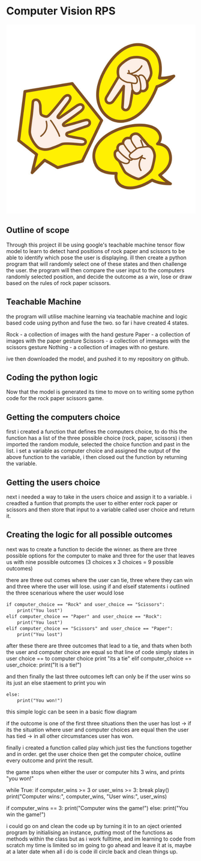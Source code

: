 # Computer Vision RPS
![Getting Started](RPS.jpg)

## Outline of scope
Through this project ill be using google's teachable machine tensor flow model to learn to detect hand positions of rock paper and scissors to be able to identify which pose the user is displaying. ill then create a python program that will randomly select one of these states and then challenge the user. the program will then compare the user input to the computers randomly selected position, and decide the outcome as a win, lose or draw based on the rules of rock paper scissors. 

## Teachable Machine 

the program will utilise machine learning via teachable machine and logic based code using python and fuse the two. so far i have created 4 states.

Rock - a collection of images with the hand gesture
Paper - a collection of images with the paper gesture
Scissors - a collection of immages with the scissors gesture
Nothing - a collection of images with no gesture.

ive then downloaded the model, and pushed it to my repository on github.

## Coding the python logic

Now that the model is generated its time to move on to writing some python code for the rock paper scissors game.

## Getting the computers choice

first i created a function that defines the computers choice, to do this the function has a list of the three possible choice (rock, paper, scissors) i then imported the random module, selected the choice function and past in the list. i set a variable as computer choice and assigned the output of the above function to the variable, i then closed out the function by returning the variable.

## Getting the users choice

next i needed a way to take in the users choice and assign it to a variable. i creadted a funtion that prompts the user to either enter rock paper or scissors and then store that input to a variable called user choice and return it.

## Creating the logic for all possible outcomes

next was to create a function to decide the winner. as there are three possible options for the computer to make and three for the user that leaves us with nine possible outcomes (3 choices x 3 choices = 9 possible outcomes)


there are three out comes where the user can tie, three where they can win and three where the user will lose. using if and elseif statements i outlined the three scenarious where the user would lose

    if computer_choice == "Rock" and user_choice == "Scissors":
        print("You lost")
    elif computer_choice == "Paper" and user_choice == "Rock":
        print("You lost")
    elif computer_choice == "Scissors" and user_choice == "Paper":
        print("You lost")

after these there are three outcomes that lead to a tie, and thats when both the user and computer choice are equal so that line of code simply states in user choice == to computer choice print "its a tie"
    elif computer_choice == user_choice:
        print("It is a tie!")

and then finally the last three outcomes left can only be if the user wins so its just an else staement to print you win

    else:
        print("You won!")

this simple logic can be seen in a basic flow diagram 

if the outcome is one of the first three situations then the user has lost -> if its the situation where user and computer choices are equal then the user has tied -> in all other circumstances user has won.

finally i  created a function called play which just ties the functions together and in order.
get the user choice then get the computer choice, outline every outcome and print the result.

the game stops when  either the user or computer hits 3 wins, and prints "you won!"

while True:
    if computer_wins >= 3 or user_wins >= 3:
        break
    play()
    print("Computer wins:", computer_wins, "User wins:", user_wins)

if computer_wins == 3:
    print("Computer wins the game!")
else:
    print("You win the game!")


i could go on and clean the code up by turning it in to an oject oriented program by initialising an instance, putting most of the functions as methods within the class but as i work fulltime, and im learning to code from scratch my time is limited so im going to go ahead and leave it at is, maybe at a later date when all i do is code ill circle back and clean things up.